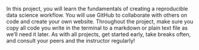 In this project, you will learn the fundamentals of creating a reproducible data science workflow. You will use GitHub to collaborate with others on code and create your own website. Throughout the project, make sure you copy all code you write in the terminal to a markdown or plain text file as we’ll need it later. As with all projects, get started early, take breaks often, and consult your peers and the instructor regularly! 
